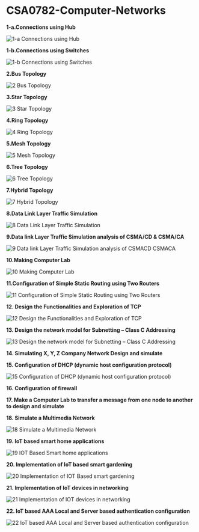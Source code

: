 # CSA0782-Computer-Networks
  **1-a.Connections using Hub**

![1-a Connections using Hub](https://github.com/mrramtheking/CSA0782-Computer-Networks/assets/62879218/32516c8a-884f-4a1a-9962-8097c716d84e)

**1-b.Connections using Switches**

![1-b Connections using Switches](https://github.com/mrramtheking/CSA0782-Computer-Networks/assets/62879218/facb6cae-a554-4d10-b8bb-ac185e0f6824)

**2.Bus Topology**

![2 Bus Topology](https://github.com/mrramtheking/CSA0782-Computer-Networks/assets/62879218/efa20292-1d4e-4119-bbf1-0d8ea9b8fe3f)

**3.Star Topology**

![3 Star Topology](https://github.com/mrramtheking/CSA0782-Computer-Networks/assets/62879218/3e60e64e-1e76-4ac5-a5b6-fba717f97a7b)

**4.Ring Topology**

![4 Ring Topology](https://github.com/mrramtheking/CSA0782-Computer-Networks/assets/62879218/b24f57b0-7f60-4a03-9045-a89d28e56066)

**5.Mesh Topology**

![5 Mesh Topology](https://github.com/mrramtheking/CSA0782-Computer-Networks/assets/62879218/a052ee17-c775-43da-9728-9e0d99c653e2)

**6.Tree Topology**

![6 Tree Topology](https://github.com/mrramtheking/CSA0782-Computer-Networks/assets/62879218/642973c8-d440-475a-8972-fe2dbf4db3bf)

**7.Hybrid Topology**

![7 Hybrid Topology](https://github.com/mrramtheking/CSA0782-Computer-Networks/assets/62879218/1be6e35b-98ac-4956-855f-12d7e16f4ee4)

**8.Data Link Layer Traffic Simulation**

![8 Data Link Layer Traffic Simulation](https://github.com/mrramtheking/CSA0782-Computer-Networks/assets/62879218/3ca9a903-75f1-41c6-90ae-4f29e10d310f)

**9.Data link Layer Traffic Simulation analysis of CSMA/CD & CSMA/CA**

![9 Data link Layer Traffic Simulation analysis of CSMACD   CSMACA](https://github.com/mrramtheking/CSA0782-Computer-Networks/assets/62879218/aa4208c4-f814-48d7-a6b9-4910f30b5e85)

**10.Making Computer Lab**

![10 Making Computer Lab](https://github.com/mrramtheking/CSA0782-Computer-Networks/assets/62879218/da4c3518-f25a-4cba-af48-eb81d5c0ac6b)

**11.Configuration of Simple Static Routing using Two Routers**

![11 Configuration of Simple Static Routing using Two Routers](https://github.com/mrramtheking/CSA0782-Computer-Networks/assets/62879218/7e01e38f-3957-4cb3-bfc6-bdc968e21451)

**12. Design the Functionalities and Exploration of TCP**

![12 Design the Functionalities and Exploration of TCP](https://github.com/mrramtheking/CSA0782-Computer-Networks/assets/62879218/e6dbb4b0-c25b-46f5-8156-a202e5800674)

**13. Design the network model for Subnetting – Class C Addressing**

![13 Design the network model for Subnetting – Class C Addressing](https://github.com/mrramtheking/CSA0782-Computer-Networks/assets/62879218/07631ebd-2d03-4aea-bef1-bcddceeb7388)

**14. Simulating X, Y, Z Company Network Design and simulate**

**15. Configuration of DHCP (dynamic host configuration protocol)**

![15 Configuration of DHCP (dynamic host configuration protocol)](https://github.com/mrramtheking/CSA0782-Computer-Networks/assets/62879218/4be96cdf-200e-4997-b593-ac08f9180eb5)

**16. Configuration of firewall**

**17. Make a Computer Lab to transfer a message from one node to another to design and simulate**

**18. Simulate a Multimedia Network**

![18 Simulate a Multimedia Network](https://github.com/mrramtheking/CSA0782-Computer-Networks/assets/62879218/ff6c0757-3c3d-4e9c-8d7d-6460d3f4dc05)

**19. IoT based smart home applications**


![19 IOT Based Smart home applications](https://github.com/mrramtheking/CSA0782-Computer-Networks/assets/62879218/89eec3fc-8d3a-4db2-a09e-8df1e8187c79)

**20. Implementation of IoT based smart gardening**

![20 Implementation of IOT Based smart gardening](https://github.com/mrramtheking/CSA0782-Computer-Networks/assets/62879218/cc04eea1-4524-4abe-b3b1-c59976645447)

**21. Implementation of IoT devices in networking**

![21 Implementation of IOT devices in networking](https://github.com/mrramtheking/CSA0782-Computer-Networks/assets/62879218/2587e33b-94b8-4d53-8832-5ec2f4ce6a3a)

**22. IoT based AAA Local and Server based authentication configuration**

![22 IoT based AAA Local and Server based authentication configuration](https://github.com/mrramtheking/CSA0782-Computer-Networks/assets/62879218/36f1f62c-34e4-4ac4-a648-57a0f46d7ddb)
